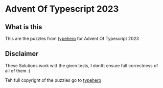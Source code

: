 # Advent Of Typescript 2023


## What is this

This are the puzzles from [typehero](https://typehero.dev/aot-2023) for Advent Of Typescript 2023



## Disclaimer

These Solutions work witt the given tests, I don#t ensure full correctness of all of them :)

Teh full copyright of the puzzles go to [typehero](https://github.com/typehero/typehero)
